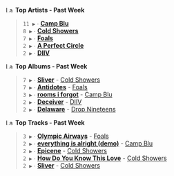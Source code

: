 <!--START_LASTFM_ARTISTS:{"period": "7day", "rows": 5}-->
<a href="https://last.fm" target="_blank"><img src="https://user-images.githubusercontent.com/17434202/215290617-e793598d-d7c9-428f-9975-156db1ba89cc.svg" alt="Last.fm Logo" width="18" height="13"/></a> **Top Artists - Past Week**

> `11 ▶️` ∙ **[Camp Blu](https://www.last.fm/music/Camp+Blu)**<br/>
> `8 ▶️` ∙ **[Cold Showers](https://www.last.fm/music/Cold+Showers)**<br/>
> `7 ▶️` ∙ **[Foals](https://www.last.fm/music/Foals)**<br/>
> `2 ▶️` ∙ **[A Perfect Circle](https://www.last.fm/music/A+Perfect+Circle)**<br/>
> `2 ▶️` ∙ **[DIIV](https://www.last.fm/music/DIIV)**<br/>
<!--END_LASTFM_ARTISTS-->

<!--START_LASTFM_ALBUMS:{"period": "7day", "rows": 5}-->
<a href="https://last.fm" target="_blank"><img src="https://user-images.githubusercontent.com/17434202/215290617-e793598d-d7c9-428f-9975-156db1ba89cc.svg" alt="Last.fm Logo" width="18" height="13"/></a> **Top Albums - Past Week**

> `7 ▶️` ∙ **[Sliver](https://www.last.fm/music/Cold+Showers/Sliver)** - [Cold Showers](https://www.last.fm/music/Cold+Showers)<br/>
> `7 ▶️` ∙ **[Antidotes](https://www.last.fm/music/Foals/Antidotes)** - [Foals](https://www.last.fm/music/Foals)<br/>
> `3 ▶️` ∙ **[rooms i forgot](https://www.last.fm/music/Camp+Blu/rooms+i+forgot)** - [Camp Blu](https://www.last.fm/music/Camp+Blu)<br/>
> `2 ▶️` ∙ **[Deceiver](https://www.last.fm/music/DIIV/Deceiver)** - [DIIV](https://www.last.fm/music/DIIV)<br/>
> `2 ▶️` ∙ **[Delaware](https://www.last.fm/music/Drop+Nineteens/Delaware)** - [Drop Nineteens](https://www.last.fm/music/Drop+Nineteens)<br/>
<!--END_LASTFM_ALBUMS-->

<!--START_LASTFM_TRACKS:{"period": "7day", "rows": 5}-->
<a href="https://last.fm" target="_blank"><img src="https://user-images.githubusercontent.com/17434202/215290617-e793598d-d7c9-428f-9975-156db1ba89cc.svg" alt="Last.fm Logo" width="18" height="13"/></a> **Top Tracks - Past Week**

> `3 ▶️` ∙ **[Olympic Airways](https://www.last.fm/music/Foals/_/Olympic+Airways)** - [Foals](https://www.last.fm/music/Foals)<br/>
> `2 ▶️` ∙ **[everything is alright (demo)](https://www.last.fm/music/Camp+Blu/_/everything+is+alright+(demo))** - [Camp Blu](https://www.last.fm/music/Camp+Blu)<br/>
> `2 ▶️` ∙ **[Epicene](https://www.last.fm/music/Cold+Showers/_/Epicene)** - [Cold Showers](https://www.last.fm/music/Cold+Showers)<br/>
> `2 ▶️` ∙ **[How Do You Know This Love](https://www.last.fm/music/Cold+Showers/_/How+Do+You+Know+This+Love)** - [Cold Showers](https://www.last.fm/music/Cold+Showers)<br/>
> `2 ▶️` ∙ **[Sliver](https://www.last.fm/music/Cold+Showers/_/Sliver)** - [Cold Showers](https://www.last.fm/music/Cold+Showers)<br/>
<!--END_LASTFM_TRACKS-->